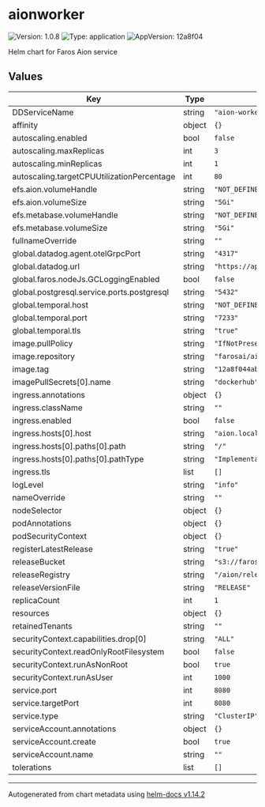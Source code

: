 # aionworker

![Version: 1.0.8](https://img.shields.io/badge/Version-1.0.8-informational?style=flat-square) ![Type: application](https://img.shields.io/badge/Type-application-informational?style=flat-square) ![AppVersion: 12a8f04](https://img.shields.io/badge/AppVersion-12a8f04-informational?style=flat-square)

Helm chart for Faros Aion service

## Values

| Key | Type | Default | Description |
|-----|------|---------|-------------|
| DDServiceName | string | `"aion-worker"` |  |
| affinity | object | `{}` |  |
| autoscaling.enabled | bool | `false` |  |
| autoscaling.maxReplicas | int | `3` |  |
| autoscaling.minReplicas | int | `1` |  |
| autoscaling.targetCPUUtilizationPercentage | int | `80` |  |
| efs.aion.volumeHandle | string | `"NOT_DEFINED"` |  |
| efs.aion.volumeSize | string | `"5Gi"` |  |
| efs.metabase.volumeHandle | string | `"NOT_DEFINED"` |  |
| efs.metabase.volumeSize | string | `"5Gi"` |  |
| fullnameOverride | string | `""` |  |
| global.datadog.agent.otelGrpcPort | string | `"4317"` |  |
| global.datadog.url | string | `"https://api.datadoghq.com"` |  |
| global.faros.nodeJs.GCLoggingEnabled | bool | `false` |  |
| global.postgresql.service.ports.postgresql | string | `"5432"` |  |
| global.temporal.host | string | `"NOT_DEFINED"` |  |
| global.temporal.port | string | `"7233"` |  |
| global.temporal.tls | string | `"true"` |  |
| image.pullPolicy | string | `"IfNotPresent"` |  |
| image.repository | string | `"farosai/aion-worker"` |  |
| image.tag | string | `"12a8f044abce9c147b97f88caaa1a98b45e036ba"` |  |
| imagePullSecrets[0].name | string | `"dockerhub"` |  |
| ingress.annotations | object | `{}` |  |
| ingress.className | string | `""` |  |
| ingress.enabled | bool | `false` |  |
| ingress.hosts[0].host | string | `"aion.local"` |  |
| ingress.hosts[0].paths[0].path | string | `"/"` |  |
| ingress.hosts[0].paths[0].pathType | string | `"ImplementationSpecific"` |  |
| ingress.tls | list | `[]` |  |
| logLevel | string | `"info"` |  |
| nameOverride | string | `""` |  |
| nodeSelector | object | `{}` |  |
| podAnnotations | object | `{}` |  |
| podSecurityContext | object | `{}` |  |
| registerLatestRelease | string | `"true"` |  |
| releaseBucket | string | `"s3://faros-ai-aion-releases"` |  |
| releaseRegistry | string | `"/aion/releases"` |  |
| releaseVersionFile | string | `"RELEASE"` |  |
| replicaCount | int | `1` |  |
| resources | object | `{}` |  |
| retainedTenants | string | `""` |  |
| securityContext.capabilities.drop[0] | string | `"ALL"` |  |
| securityContext.readOnlyRootFilesystem | bool | `false` |  |
| securityContext.runAsNonRoot | bool | `true` |  |
| securityContext.runAsUser | int | `1000` |  |
| service.port | int | `8080` |  |
| service.targetPort | int | `8080` |  |
| service.type | string | `"ClusterIP"` |  |
| serviceAccount.annotations | object | `{}` |  |
| serviceAccount.create | bool | `true` |  |
| serviceAccount.name | string | `""` |  |
| tolerations | list | `[]` |  |

----------------------------------------------
Autogenerated from chart metadata using [helm-docs v1.14.2](https://github.com/norwoodj/helm-docs/releases/v1.14.2)
